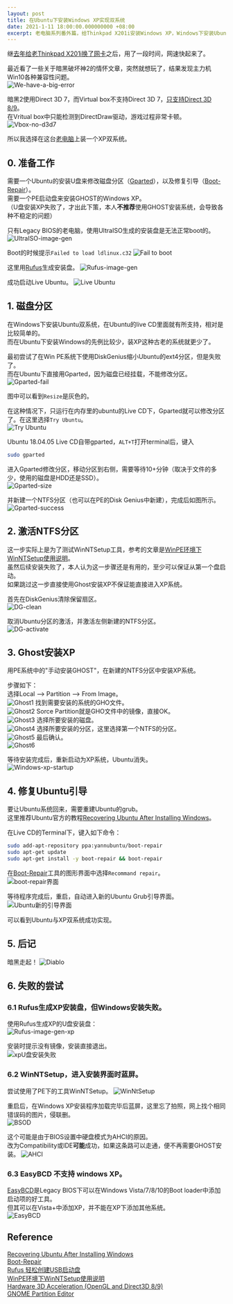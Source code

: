 ```yaml
---
layout: post
title: 在Ubuntu下安装Windows XP实现双系统
date: 2021-1-11 18:00:00.000000000 +08:00
excerpt: 老电脑系列番外篇，给Thinkpad X201i安装Windows XP，Windows下安装Ubuntu很方便，反过来还是要费一番心思的。
---
```



继[去年给老Thinkpad X201i换了网卡]({{site.url}}/2020/02/thinkpadx201i-refresh-2/)之后，用了一段时间，网速快起来了。  

最近看了一些关于暗黑破坏神2的情怀文章，突然就想玩了，结果发现主力机Win10各种兼容性问题。  
![We-have-a-big-error](/assets/images/2021-01-11-install-xp-under-ubuntu/we-got-a-big-error.png)

暗黑2使用Direct 3D 7，而Virtual box不支持Direct 3D 7，[只支持Direct 3D 8/9](https://www.virtualbox.org/manual/UserManual.html#guestadd-3d)。  
在Vritual box中只能检测到DirectDraw驱动，游戏过程非常卡顿。  
![Vbox-no-d3d7](/assets/images/2021-01-11-install-xp-under-ubuntu/vbox-no-d3d7.png)

<!--
![Diablo-no-d3d](/assets/images/2021-01-11-install-xp-under-ubuntu/diablo-no-d3d.png) 
-->

所以我选择在这台[老电脑]({{site.url}}/2020/02/thinkpadx201i-refresh/)上装一个XP双系统。  

## 0. 准备工作

需要一个Ubuntu的安装U盘来修改磁盘分区（[Gparted](https://gparted.org/display-doc.php?name=moving-space-between-partitions)），以及修复引导（[Boot-Repair](https://help.ubuntu.com/community/Boot-Repair)）。  
需要一个PE启动盘来安装GHOST的Windows XP。  
（U盘安装XP失败了，才出此下策，本人**不推荐**使用GHOST安装系统，会导致各种不稳定的问题）  

只有Legacy BIOS的老电脑，使用UltraISO生成的安装盘是无法正常boot的。  
![UltraISO-image-gen](/assets/images/2021-01-11-install-xp-under-ubuntu/ultraISO.png)

Boot的时候提示`Failed to load ldlinux.c32`
![Fail to boot](/assets/images/2021-01-11-install-xp-under-ubuntu/ubuntu-ultraISO-fail.jpg)

这里用[Rufus](https://rufus.ie/zh_CN.html)生成安装盘。
![Rufus-image-gen](/assets/images/2021-01-11-install-xp-under-ubuntu/rufus-ubuntu.png)

成功启动Live Ubuntu。
![Live Ubuntu](/assets/images/2021-01-11-install-xp-under-ubuntu/ubuntu-live.png)


## 1. 磁盘分区

在Windows下安装Ubuntu双系统，在Ubuntu的live CD里面就有所支持，相对是比较简单的。  
而在Ubuntu下安装Windows的先例比较少，装XP这种古老的系统就更少了。  

最初尝试了在Win PE系统下使用DiskGenius缩小Ubuntu的ext4分区，但是失败了。  
而在Ubuntu下直接用Gparted，因为磁盘已经挂载，不能修改分区。  
![Gparted-fail](/assets/images/2021-01-11-install-xp-under-ubuntu/gparted-locked.png)

图中可以看到`Resize`是灰色的。  

在这种情况下，只运行在内存里的ubuntu的Live CD下，Gparted就可以修改分区了。在这里选择`Try Ubuntu`。  
![Try Ubuntu](/assets/images/2021-01-11-install-xp-under-ubuntu/try-ubuntu.png)

Ubuntu 18.04.05 Live CD自带gparted，`ALT+T`打开terminal后，键入
```Bash
sudo gparted
```

进入Gparted修改分区，移动分区到右侧，需要等待10+分钟（取决于文件的多少，使用的磁盘是HDD还是SSD）。  
![Gparted-size](/assets/images/2021-01-11-install-xp-under-ubuntu/gparted-size.png)

并新建一个NTFS分区（也可以在PE的Disk Genius中新建），完成后如图所示。  
![Gparted-success](/assets/images/2021-01-11-install-xp-under-ubuntu/gparted-after.png)


## 2. 激活NTFS分区

这一步实际上是为了测试WinNTSetup工具，参考的文章是[WinPE环境下WinNTSetup使用说明](https://my.oschina.net/hsds/blog/1841991)。  
虽然后续安装失败了，本人认为这一步骤还是有用的，至少可以保证从第一个盘启动。  
如果跳过这一步直接使用Ghost安装XP不保证能直接进入XP系统。  

首先在DiskGenius清除保留扇区。  
![DG-clean](/assets/images/2021-01-11-install-xp-under-ubuntu/dg1.png)

取消Ubuntu分区的激活，并激活左侧新建的NTFS分区。  
![DG-activate](/assets/images/2021-01-11-install-xp-under-ubuntu/dg2.png)

## 3. Ghost安装XP

用PE系统中的"手动安装GHOST"，在新建的NTFS分区中安装XP系统。

步骤如下：  
选择Local --> Partition --> From Image。  
![Ghost1](/assets/images/2021-01-11-install-xp-under-ubuntu/ghost1.png)
找到需要安装的系统的GHO文件。  
![Ghost2](/assets/images/2021-01-11-install-xp-under-ubuntu/ghost2.png)
Sorce Partition就是GHO文件中的镜像，直接OK。    
![Ghost3](/assets/images/2021-01-11-install-xp-under-ubuntu/ghost3.png)
选择所要安装的磁盘。  
![Ghost4](/assets/images/2021-01-11-install-xp-under-ubuntu/ghost4.png)
选择所要安装的分区，这里选择第一个NTFS的分区。  
![Ghost5](/assets/images/2021-01-11-install-xp-under-ubuntu/ghost5.png)
最后确认。  
![Ghost6](/assets/images/2021-01-11-install-xp-under-ubuntu/ghost6.png)

等待安装完成后，重新启动为XP系统，Ubuntu消失。  
![Windows-xp-startup](/assets/images/2021-01-11-install-xp-under-ubuntu/windows-xp-startup.jpg)


## 4. 修复Ubuntu引导

要让Ubuntu系统回来，需要重建Ubuntu的grub。  
这里推荐Ubuntu官方的教程[Recovering Ubuntu After Installing Windows](https://help.ubuntu.com/community/RecoveringUbuntuAfterInstallingWindows)。  

在Live CD的Terminal下，键入如下命令：  
```bash
sudo add-apt-repository ppa:yannubuntu/boot-repair
sudo apt-get update
sudo apt-get install -y boot-repair && boot-repair
```

在[Boot-Repair](https://help.ubuntu.com/community/Boot-Repair)工具的图形界面中选择`Recommand repair`。  
![boot-repair界面](/assets/images/2021-01-11-install-xp-under-ubuntu/boot-repair.png)

等待程序完成后，重启，自动进入新的Ubuntu Grub引导界面。
![Ubuntu新的引导界面](/assets/images/2021-01-11-install-xp-under-ubuntu/ubuntu-grub.jpg)

可以看到Ubuntu与XP双系统成功实现。

## 5. 后记

暗黑走起！
![Diablo](/assets/images/2021-01-11-install-xp-under-ubuntu/diablo-start.jpg)


## 6. 失败的尝试
### 6.1 Rufus生成XP安装盘，但Windows安装失败。
使用Rufus生成XP的U盘安装盘：  
![Rufus-image-gen-xp](/assets/images/2021-01-11-install-xp-under-ubuntu/rufus-winxp.png)

安装时提示没有镜像，安装直接退出。  
![xpU盘安装失败](/assets/images/2021-01-11-install-xp-under-ubuntu/windows-xp-install-fail.jpg)

### 6.2 WinNTSetup，进入安装界面时蓝屏。
尝试使用了PE下的工具WinNTSetup。
![WinNtSetup](/assets/images/2021-01-11-install-xp-under-ubuntu/WinNtSetup.png)

重启后，在Windows XP安装程序加载完毕后蓝屏，这里忘了拍照，网上找个相同错误码的图片，侵联删。  
![BSOD](/assets/images/2021-01-11-install-xp-under-ubuntu/BSOD.png)

这个可能是由于BIOS设置中硬盘模式为AHCI的原因。  
改为Compatibility或IDE**可能**成功，如果这条路可以走通，便不再需要GHOST安装。
![AHCI](/assets/images/2021-01-11-install-xp-under-ubuntu/AHCI.jpg)

### 6.3 EasyBCD 不支持 windows XP。
[EasyBCD](http://neosmart.net/EasyBCD/)是Legacy BIOS下可以在Windows Vista/7/8/10的Boot loader中添加启动项的好工具。  
但其可以在Vista+中添加XP，并不能在XP下添加其他系统。  
![EasyBCD](/assets/images/2021-01-11-install-xp-under-ubuntu/EasyBCD.png)


## Reference
[Recovering Ubuntu After Installing Windows](https://help.ubuntu.com/community/RecoveringUbuntuAfterInstallingWindows)  
[Boot-Repair](https://help.ubuntu.com/community/Boot-Repair)  
[Rufus 轻松创建USB启动盘](https://rufus.ie/zh_CN.html)  
[WinPE环境下WinNTSetup使用说明](https://my.oschina.net/hsds/blog/1841991)  
[Hardware 3D Acceleration (OpenGL and Direct3D 8/9)](https://www.virtualbox.org/manual/UserManual.html#guestadd-3d)  
[GNOME Partition Editor](https://gparted.org/display-doc.php?name=moving-space-between-partitions)  